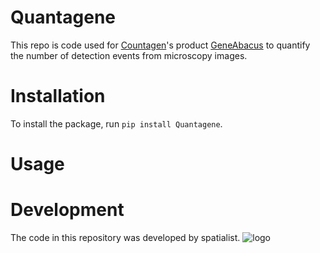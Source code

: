 # Quantagene
This repo is code used for [Countagen](https://countagen.com)'s product [GeneAbacus](https://countagen.com/product/) to quantify the number of detection events from microscopy images. 

# Installation
To install the package, run `pip install Quantagene`.

# Usage

# Development
The code in this repository was developed by spatialist. 
![logo](images/logo.png)

